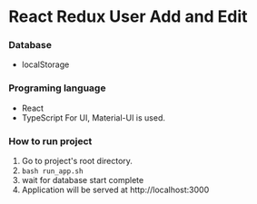 # React Redux User Add and Edit

### Database 
- localStorage

### Programing language
- React 
- TypeScript
For UI, Material-UI is used.

### How to run project
1. Go to project's root directory.
2. `bash run_app.sh`
3. wait for database start complete
5. Application will be served at http://localhost:3000

